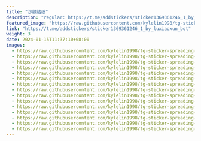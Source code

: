 ```yaml
---
title: "沙雕贴纸"
description: "regular: https://t.me/addstickers/sticker1369361246_1_by_luxiaoxun_bot"
featured_image: "https://raw.githubusercontent.com/kylelin1998/tg-sticker-spreading-worldwide-images/main/img/d8e70052-b0ce-4024-a3f0-bf4c4d11713c.jpg"
link: "https://t.me/addstickers/sticker1369361246_1_by_luxiaoxun_bot"
weight: 3
date: 2024-01-15T11:37:10+08:00
images:
  - https://raw.githubusercontent.com/kylelin1998/tg-sticker-spreading-worldwide-images/main/img/d8e70052-b0ce-4024-a3f0-bf4c4d11713c.jpg
  - https://raw.githubusercontent.com/kylelin1998/tg-sticker-spreading-worldwide-images/main/img/c298ece8-6687-422a-9be0-9190d88e9bfb.jpg
  - https://raw.githubusercontent.com/kylelin1998/tg-sticker-spreading-worldwide-images/main/img/7d163a3a-8646-4219-a7cf-627166084a04.jpg
  - https://raw.githubusercontent.com/kylelin1998/tg-sticker-spreading-worldwide-images/main/img/8531334b-99ce-46a3-af31-b70ce6921bfd.jpg
  - https://raw.githubusercontent.com/kylelin1998/tg-sticker-spreading-worldwide-images/main/img/20d7fcb0-853d-43c5-9752-bba19cddeeaa.jpg
  - https://raw.githubusercontent.com/kylelin1998/tg-sticker-spreading-worldwide-images/main/img/1dc7c2df-48b3-4262-8495-7e729af0e576.jpg
  - https://raw.githubusercontent.com/kylelin1998/tg-sticker-spreading-worldwide-images/main/img/22381bf0-57c5-4c7a-b3f5-b2cab3bcf0a5.jpg
  - https://raw.githubusercontent.com/kylelin1998/tg-sticker-spreading-worldwide-images/main/img/5f091d40-d6a3-48f9-82f4-7a86f2fb24ed.jpg
  - https://raw.githubusercontent.com/kylelin1998/tg-sticker-spreading-worldwide-images/main/img/f24a793a-5a7e-409f-904d-043088292c5b.jpg
  - https://raw.githubusercontent.com/kylelin1998/tg-sticker-spreading-worldwide-images/main/img/67855dc6-d86a-438f-86da-b73ddac8e98e.jpg
  - https://raw.githubusercontent.com/kylelin1998/tg-sticker-spreading-worldwide-images/main/img/4d87cba4-93b1-49ca-8ad9-e522fdbfbeb9.jpg
  - https://raw.githubusercontent.com/kylelin1998/tg-sticker-spreading-worldwide-images/main/img/362e695f-3f15-4c23-a213-f487b39f2c8c.jpg
  - https://raw.githubusercontent.com/kylelin1998/tg-sticker-spreading-worldwide-images/main/img/82f0cfb6-3b38-4602-adc7-440ac10796de.jpg
  - https://raw.githubusercontent.com/kylelin1998/tg-sticker-spreading-worldwide-images/main/img/4afe9b78-24c5-450f-8bc5-3917c27af9a2.jpg
  - https://raw.githubusercontent.com/kylelin1998/tg-sticker-spreading-worldwide-images/main/img/3718ba49-3e6d-494e-88a5-428cea901cf5.jpg
---
```

